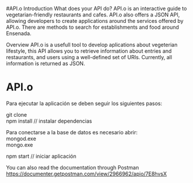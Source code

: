 #API.o
Introduction
What does your API do? API.o is an interactive guide to vegetarian-friendly restaurants and cafes. API.o also offers a JSON API, allowing developers to create applications around the services offered by API.o. There are methods to search for establishments and food around Ensenada.

Overview
API.o is a usefull tool to develop aplications about vegeterian lifestyle, this API allows you to retrieve information about entries and restaurants, and users using a well-defined set of URIs. Currently, all information is returned as JSON.


# API.o

Para ejecutar la aplicación se deben seguir los siguientes pasos: <br>

git clone <br>
npm install               // instalar dependencias<br>

Para conectarse a la base de datos es necesario abrir:<br>
mongod.exe <br>
mongo.exe <br>

npm start                 // iniciar aplicación<br>




You can also read the documentation through Postman
https://documenter.getpostman.com/view/2966962/apio/7E8hvsX
